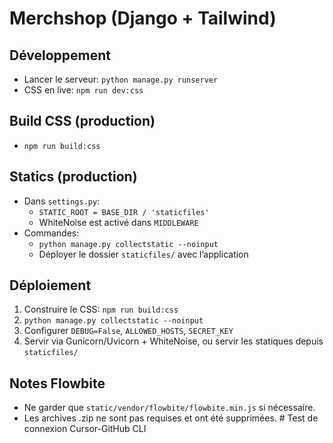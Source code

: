 # Merchshop (Django + Tailwind)

## Développement
- Lancer le serveur: `python manage.py runserver`
- CSS en live: `npm run dev:css`

## Build CSS (production)
- `npm run build:css`

## Statics (production)
- Dans `settings.py`:
  - `STATIC_ROOT = BASE_DIR / 'staticfiles'`
  - WhiteNoise est activé dans `MIDDLEWARE`
- Commandes:
  - `python manage.py collectstatic --noinput`
  - Déployer le dossier `staticfiles/` avec l’application

## Déploiement
1. Construire le CSS: `npm run build:css`
2. `python manage.py collectstatic --noinput`
3. Configurer `DEBUG=False`, `ALLOWED_HOSTS`, `SECRET_KEY`
4. Servir via Gunicorn/Uvicorn + WhiteNoise, ou servir les statiques depuis `staticfiles/`

## Notes Flowbite
- Ne garder que `static/vendor/flowbite/flowbite.min.js` si nécessaire.
- Les archives .zip ne sont pas requises et ont été supprimées.
#   T e s t   d e   c o n n e x i o n   C u r s o r - G i t H u b   C L I  
 